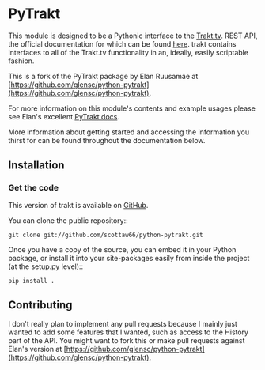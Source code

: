 # PyTrakt

This module is designed to be a Pythonic interface to the [Trakt.tv](http://trakt.tv).
REST API, the official documentation for which can be found [here](http://docs.trakt.apiary.io/#).
trakt contains interfaces to all of the Trakt.tv functionality in an, ideally, easily
scriptable fashion.

This is a fork of the PyTrakt package by Elan Ruusamäe at [https://github.com/glensc/python-pytrakt](https://github.com/glensc/python-pytrakt).

For more information on this module's contents and example usages
please see Elan's excellent [PyTrakt docs](https://glensc.github.io/python-pytrakt/).

More information about getting started and accessing the information you thirst for
can be found throughout the documentation below.

## Installation

### Get the code

This version of trakt is available on [GitHub](https://github.com/scottaw66/python-pytrakt).

You can clone the public repository::

    git clone git://github.com/scottaw66/python-pytrakt.git

Once you have a copy of the source, you can embed it in your Python package,
or install it into your site-packages easily from inside the project (at the setup.py level)::

    pip install .

## Contributing

I don't really plan to implement any pull requests because I mainly just wanted to add some features that I wanted, such as access to the History part of the API. You might want to fork this or make pull requests against Elan's version at [https://github.com/glensc/python-pytrakt](https://github.com/glensc/python-pytrakt).
